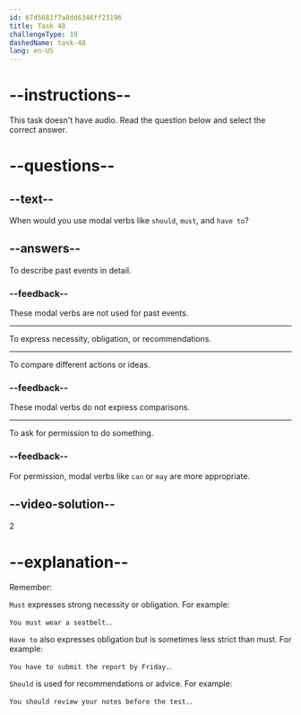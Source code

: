 ```yaml
---
id: 67d5681f7a8dd6346ff23196
title: Task 48
challengeType: 19
dashedName: task-48
lang: en-US
---
```


# --instructions--

This task doesn't have audio. Read the question below and select the correct answer.

# --questions--

## --text--

When would you use modal verbs like `should`, `must`, and `have to`?

## --answers--

To describe past events in detail.

### --feedback--

These modal verbs are not used for past events.

---

To express necessity, obligation, or recommendations.

---

To compare different actions or ideas.

### --feedback--

These modal verbs do not express comparisons.

---

To ask for permission to do something.

### --feedback--

For permission, modal verbs like `can` or `may` are more appropriate.

## --video-solution--

2

# --explanation--

Remember:

`Must` expresses strong necessity or obligation. For example:

`You must wear a seatbelt.`.

`Have to` also expresses obligation but is sometimes less strict than must. For example:

`You have to submit the report by Friday.`.

`Should` is used for recommendations or advice. For example:

`You should review your notes before the test.`.
